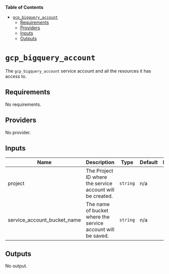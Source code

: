 <!-- START doctoc generated TOC please keep comment here to allow auto update -->
<!-- DON'T EDIT THIS SECTION, INSTEAD RE-RUN doctoc TO UPDATE -->
**Table of Contents**

- [`gcp_bigquery_account`](#gcp_bigquery_account)
  - [Requirements](#requirements)
  - [Providers](#providers)
  - [Inputs](#inputs)
  - [Outputs](#outputs)

<!-- END doctoc generated TOC please keep comment here to allow auto update -->

# `gcp_bigquery_account`

The `gcp_bigquery_account` service account and all the resources it has access to.

<!-- BEGINNING OF PRE-COMMIT-TERRAFORM DOCS HOOK -->
## Requirements

No requirements.

## Providers

No provider.

## Inputs

| Name | Description | Type | Default | Required |
|------|-------------|------|---------|:--------:|
| project | The Project ID where the service account will be created. | `string` | n/a | yes |
| service\_account\_bucket\_name | The name of bucket where the service account will be saved. | `string` | n/a | yes |

## Outputs

No output.

<!-- END OF PRE-COMMIT-TERRAFORM DOCS HOOK -->
